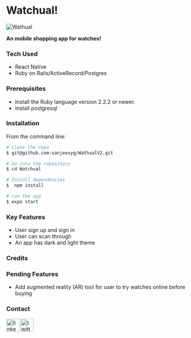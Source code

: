 # Watchual!
![Wathual](https://user-images.githubusercontent.com/63537688/151417328-b77b4e27-8636-4e68-93b2-a39f17bfc84d.gif)

**An mobile shopping app for watches!**

### Tech Used
- React Native
- Ruby on Rails/ActiveRecord/Postgres

### Prerequisites
- Install the Ruby language version 2.2.2 or newer.
- Install postgresql 

### Installation 
From the command line: 
```bash 
# clone the repo
$ git@github.com:sanjeevyg/WathualV2.git

# Go into the repository
$ cd Watchual

# Install dependencies
$  npm install

# run the app
$ expo start
```
### Key Features
- User sign up and sign in
- User can scan through 
- An app has dark and light theme 

### Credits

### Pending Features
- Add augmented reality (AR) tool for user to try watches online before buying

### Contact
<p align="left">
  <a href="https://www.linkedin.com/in/sanjeevyogi/" target="blank"> <img src="https://cdn.jsdelivr.net/gh/devicons/devicon/icons/linkedin/linkedin-original.svg"  alt="linkedin"   align="left" width="35" height="35"/>
  <a href="https://twitter.com/syogifse" target="blank"><img src="https://cdn.jsdelivr.net/gh/devicons/devicon/icons/twitter/twitter-original.svg" alt="twitter" align="left" width="35" height="35"/>
<p>
